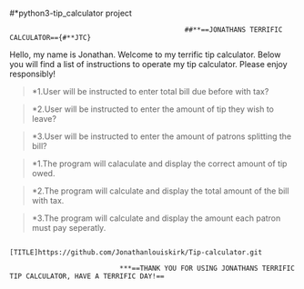 #*python3-tip_calculator project

                                               ##**==JONATHANS TERRIFIC CALCULATOR=={#**JTC}

Hello, my name is Jonathan. Welcome to my terrific tip calculator. Below you will find a list of instructions to operate my tip calculator. Please enjoy responsibly! 



>*1.User will be instructed to enter total bill due before with tax?

>*2.User will be instructed to enter the amount of tip they wish to leave?

>*3.User will be instructed to enter the amount of patrons splitting the bill?

        
        


>*1.The program will calaculate and display the correct amount of tip owed.

>*2.The program will calculate and display the total amount of the bill with tax.

>*3.The program will calculate and display the amount each patron must pay seperatly.


                                         [TITLE]https://github.com/Jonathanlouiskirk/Tip-calculator.git                        

                               ***==THANK YOU FOR USING JONATHANS TERRIFIC TIP CALCULATOR, HAVE A TERRIFIC DAY!==
